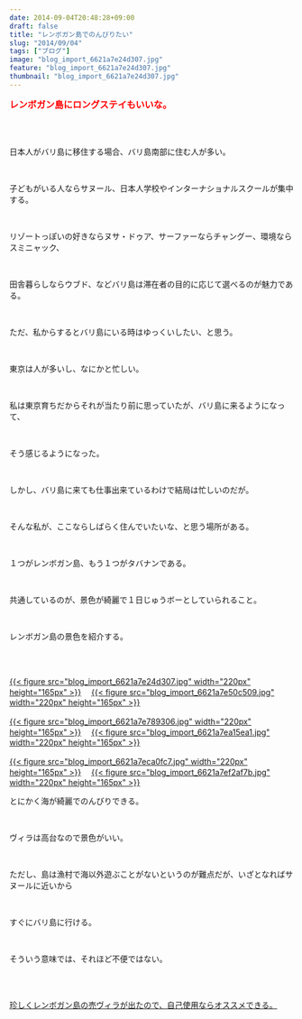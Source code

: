 ```yaml
---
date: 2014-09-04T20:48:28+09:00
draft: false
title: "レンボガン島でのんびりたい"
slug: "2014/09/04"
tags: ["ブログ"]
image: "blog_import_6621a7e24d307.jpg"
feature: "blog_import_6621a7e24d307.jpg"
thumbnail: "blog_import_6621a7e24d307.jpg"
---
```

<p><font color="#ff0000" size="3"><strong>レンボガン島にロングステイもいいな。</strong></font></p><br/><br/><p>日本人がバリ島に移住する場合、バリ島南部に住む人が多い。</p><br/><p>子どもがいる人ならサヌール、日本人学校やインターナショナルスクールが集中する。</p><br/><p>リゾートっぽいの好きならヌサ・ドゥア、サーファーならチャングー、環境ならスミニャック、</p><br/><p>田舎暮らしならウブド、などバリ島は滞在者の目的に応じて選べるのが魅力である。</p><br/><p>ただ、私からするとバリ島にいる時はゆっくいしたい、と思う。</p><br/><p>東京は人が多いし、なにかと忙しい。</p><br/><p>私は東京育ちだからそれが当たり前に思っていたが、バリ島に来るようになって、</p><br/><p>そう感じるようになった。</p><br/><p>しかし、バリ島に来ても仕事出来ているわけで結局は忙しいのだが。</p><br/><p>そんな私が、ここならしばらく住んでいたいな、と思う場所がある。</p><br/><p>１つがレンボガン島、もう１つがタバナンである。</p><br/><p>共通しているのが、景色が綺麗で１日じゅうボーとしていられること。</p><br/><p>レンボガン島の景色を紹介する。</p><br/><p><br/><a href="blog_import_6621a7e384bd2.jpg">{{< figure src="blog_import_6621a7e24d307.jpg" width="220px" height="165px" >}}</a> 　<a href="blog_import_6621a7e642f57.jpg">{{< figure src="blog_import_6621a7e50c509.jpg" width="220px" height="165px" >}}</a> <br/><br/><a href="blog_import_6621a7e8c0875.jpg">{{< figure src="blog_import_6621a7e789306.jpg" width="220px" height="165px" >}}</a> 　<a href="blog_import_6621a7eb62549.jpg">{{< figure src="blog_import_6621a7ea15ea1.jpg" width="220px" height="165px" >}}</a> <br/><br/><a href="blog_import_6621a7edd7a9e.jpg">{{< figure src="blog_import_6621a7eca0fc7.jpg" width="220px" height="165px" >}}</a> 　<a href="blog_import_6621a7f05fe55.jpg">{{< figure src="blog_import_6621a7ef2af7b.jpg" width="220px" height="165px" >}}</a> <br/></p><p>とにかく海が綺麗でのんびりできる。</p><br/><p>ヴィラは高台なので景色がいい。</p><br/><p>ただし、島は漁村で海以外遊ぶことがないというのが難点だが、いざとなればサヌールに近いから</p><br/><p>すぐにバリ島に行ける。</p><br/><p>そういう意味では、それほど不便ではない。</p><br/><br/><p><a href="http://sayantaman.blog.fc2.com/blog-entry-38.html" target="_blank">珍しくレンボガン島の売ヴィラが出たので、自己使用ならオススメできる。</a> <a href="http://sayantaman.blog.fc2.com/blog-entry-38.html"></a></p><br/><br/><br/><br/><br/><br/><br/><br/><br/>


